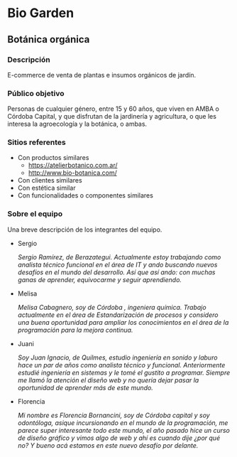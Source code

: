 # Bio Garden
## Botánica orgánica

### Descripción

E-commerce de venta de plantas e insumos orgánicos de jardín.

### Público objetivo

Personas de cualquier género, entre 15 y 60 años, que viven en AMBA o Córdoba Capital, y que disfrutan de la jardinería y agricultura, o que les interesa la agroecología y la botánica, o ambas.

### Sitios referentes

- Con productos similares
  - https://atelierbotanico.com.ar/
  - http://www.bio-botanica.com/
- Con clientes similares
- Con estética similar
- Con funcionalidades o componentes similares

### Sobre el equipo

Una breve descripción de los integrantes del equipo.

- Sergio

  *Sergio Ramírez, de Berazategui. Actualmente estoy trabajando como analista técnico funcional en el área de IT y ando buscando nuevos desafíos en el mundo del desarrollo. Así que así ando: con muchas ganas de aprender, equivocarme y seguir aprendiendo.*

- Melisa

  *Melisa Cabagnero, soy de  Córdoba , ingeniera química. Trabajo actualmente en el área de Estandarización de procesos y considero una buena oportunidad para ampliar los conocimientos en el área de la programación para la mejora continua.*

- Juani

  *Soy Juan Ignacio, de Quilmes, estudio ingeniería en sonido y laburo hace un par de años como analista técnico y funcional. Anteriormente estudié ingeniería en sistemas y le tomé el gustito a programar. Siempre me llamó la atención el diseño web y no quería dejar pasar la oportunidad de aprender más de este mundo.*

- Florencia

  *Mi nombre es Florencia Bornancini, soy de Córdoba capital y soy odontóloga, asique incursionando en el mundo de la programación, me parece super interesante todo este mundo, el año pasado hice un curso de diseño gráfico y vimos algo de web y ahí es cuando dije ¿por qué no? Y bueno acá estamos en este nuevo desafío por delante.*
  
